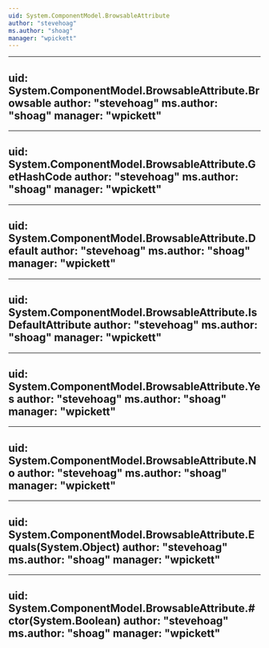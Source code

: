 ```yaml
---
uid: System.ComponentModel.BrowsableAttribute
author: "stevehoag"
ms.author: "shoag"
manager: "wpickett"
---
```


---
uid: System.ComponentModel.BrowsableAttribute.Browsable
author: "stevehoag"
ms.author: "shoag"
manager: "wpickett"
---

---
uid: System.ComponentModel.BrowsableAttribute.GetHashCode
author: "stevehoag"
ms.author: "shoag"
manager: "wpickett"
---

---
uid: System.ComponentModel.BrowsableAttribute.Default
author: "stevehoag"
ms.author: "shoag"
manager: "wpickett"
---

---
uid: System.ComponentModel.BrowsableAttribute.IsDefaultAttribute
author: "stevehoag"
ms.author: "shoag"
manager: "wpickett"
---

---
uid: System.ComponentModel.BrowsableAttribute.Yes
author: "stevehoag"
ms.author: "shoag"
manager: "wpickett"
---

---
uid: System.ComponentModel.BrowsableAttribute.No
author: "stevehoag"
ms.author: "shoag"
manager: "wpickett"
---

---
uid: System.ComponentModel.BrowsableAttribute.Equals(System.Object)
author: "stevehoag"
ms.author: "shoag"
manager: "wpickett"
---

---
uid: System.ComponentModel.BrowsableAttribute.#ctor(System.Boolean)
author: "stevehoag"
ms.author: "shoag"
manager: "wpickett"
---
